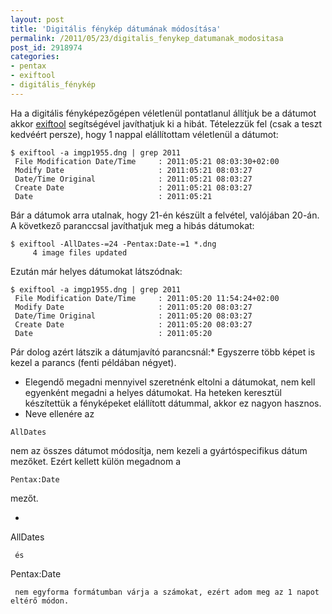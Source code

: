 ```yaml
---
layout: post
title: 'Digitális fénykép dátumának módosítása'
permalink: /2011/05/23/digitalis_fenykep_datumanak_modositasa
post_id: 2918974
categories: 
- pentax
- exiftool
- digitális_fénykép
---
```


Ha a digitális fényképezőgépen véletlenül pontatlanul állítjuk be a dátumot akkor 
[exiftool](/2010/05/14/exiftool) segítségével javíthatjuk ki a hibát. Tételezzük fel (csak a teszt kedvéért persze), hogy 1 nappal elállítottam véletlenül a dátumot: 
```
$ exiftool -a imgp1955.dng | grep 2011
 File Modification Date/Time     : 2011:05:21 08:03:30+02:00
 Modify Date                     : 2011:05:21 08:03:27
 Date/Time Original              : 2011:05:21 08:03:27
 Create Date                     : 2011:05:21 08:03:27
 Date                            : 2011:05:21
``` 
Bár a dátumok arra utalnak, hogy 21-én készült a felvétel, valójában 20-án. A következő paranccsal javíthatjuk meg a hibás dátumokat: 
```
$ exiftool -AllDates-=24 -Pentax:Date-=1 *.dng 
     4 image files updated
```
 Ezután már helyes dátumokat látszódnak: 
```
$ exiftool -a imgp1955.dng | grep 2011
 File Modification Date/Time     : 2011:05:20 11:54:24+02:00
 Modify Date                     : 2011:05:20 08:03:27
 Date/Time Original              : 2011:05:20 08:03:27
 Create Date                     : 2011:05:20 08:03:27
 Date                            : 2011:05:20
``` 
Pár dolog azért látszik a dátumjavító parancsnál:* Egyszerre több képet is kezel a parancs (fenti példában négyet).
* Elegendő megadni mennyivel szeretnénk eltolni a dátumokat, nem kell egyenként megadni a helyes dátumokat. Ha heteken keresztül készítettük a fényképeket elállított dátummal, akkor ez nagyon hasznos.
* Neve ellenére az 
```
AllDates
```
 nem az összes dátumot módosítja, nem kezeli a gyártóspecifikus dátum mezőket. Ezért kellett külön megadnom a 
```
Pentax:Date
```
 mezőt.
* ```
AllDates
```
 és 
```
Pentax:Date
```
 nem egyforma formátumban várja a számokat, ezért adom meg az 1 napot eltérő módon. 
 